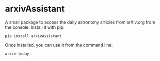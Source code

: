 # arxivAssistant
A small package to access the daily astronomy articles from arXiv.org from the console.
Install it with pip:

```pip install arxivAssistant```

Once installed, you can use it from the command line:

```arxiv-today```
